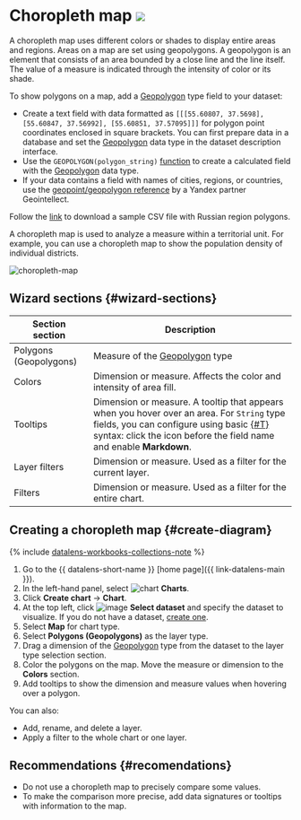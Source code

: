 # Choropleth map ![](../../_assets/datalens/heatmap.svg)

A choropleth map uses different colors or shades to display entire areas and regions. Areas on a map are set using geopolygons. A geopolygon is an element that consists of an area bounded by a close line and the line itself. The value of a measure is indicated through the intensity of color or its shade.

To show polygons on a map, add a [Geopolygon](../dataset/data-types.md#geopolygon) type field to your dataset:

* Create a text field with data formatted as `[[[55.60807, 37.5698], [55.60847, 37.56992], [55.60851, 37.57095]]]` for polygon point coordinates enclosed in square brackets. You can first prepare data in a database and set the [Geopolygon](../dataset/data-types.md#geopolygon) data type in the dataset description interface.
* Use the `GEOPOLYGON(polygon_string)` [function](../function-ref/GEOPOLYGON.md) to create a calculated field with the [Geopolygon](../dataset/data-types.md#geopolygon) data type.
* If your data contains a field with names of cities, regions, or countries, use the [geopoint/geopolygon reference](https://geointellect.com/files/geo_for_datalens.zip) by a Yandex partner Geointellect.

Follow the [link](https://storage.yandexcloud.net/doc-files/Regions.csv) to download a sample CSV file with Russian region polygons.

​A choropleth map is used to analyze a measure within a territorial unit. For example, you can use a choropleth map to show the population density of individual districts.

![choropleth-map](../../_assets/datalens/visualization-ref/choropleth-map/choropleth-map.png)

## Wizard sections {#wizard-sections}

Section<br/> section| Description
----- | ----
Polygons (Geopolygons) | Measure of the [Geopolygon](../dataset/data-types.md#geopolygon) type
Colors | Dimension or measure. Affects the color and intensity of area fill.
Tooltips | Dimension or measure. A tooltip that appears when you hover over an area. For `String` type fields, you can configure using basic [{#T}](../dashboard/markdown.md) syntax: click the icon before the field name and enable **Markdown**.
Layer filters | Dimension or measure. Used as a filter for the current layer.
Filters | Dimension or measure. Used as a filter for the entire chart.

## Creating a choropleth map {#create-diagram}


{% include [datalens-workbooks-collections-note](../../_includes/datalens/operations/datalens-workbooks-collections-note-step4.md) %}


1. Go to the {{ datalens-short-name }} [home page]({{ link-datalens-main }}).
1. In the left-hand panel, select ![chart](../../_assets/console-icons/chart-column.svg) **Charts**.
1. Click **Create chart** → **Chart**.
1. At the top left, click ![image](../../_assets/console-icons/circles-intersection.svg) **Select dataset** and specify the dataset to visualize. If you do not have a dataset, [create one](../dataset/create-dataset.md#create).
1. Select **Map** for chart type.
1. Select **Polygons (Geopolygons)** as the layer type.
1. Drag a dimension of the [Geopolygon](../dataset/data-types.md#geopolygon) type from the dataset to the layer type selection section.
1. Color the polygons on the map. Move the measure or dimension to the **Colors** section.
1. Add tooltips to show the dimension and measure values when hovering over a polygon.

You can also:

* Add, rename, and delete a layer.
* Apply a filter to the whole chart or one layer.

## Recommendations {#recomendations}

* Do not use a choropleth map to precisely compare some values.
* To make the comparison more precise, add data signatures or tooltips with information to the map.
